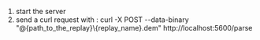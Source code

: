 1. start the server
2. send a curl request with :  curl -X POST --data-binary "@{path_to_the_replay}\\{replay_name}.dem" http://localhost:5600/parse
